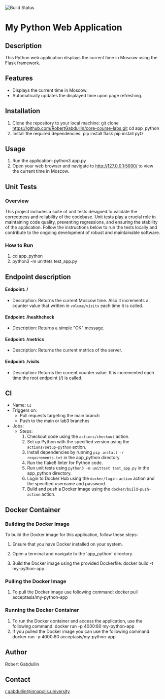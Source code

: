 ![Build Status](https://github.com/RobertGabdullin/core-course-labs/workflows/CI/badge.svg)
# My Python Web Application

## Description
This Python web application displays the current time in Moscow using the Flask framework.

## Features
- Displays the current time in Moscow.
- Automatically updates the displayed time upon page refreshing.

## Installation
1. Clone the repository to your local machine:
   git clone https://github.com/RobertGabdullin/core-course-labs.git
   cd app_python
2. Install the required dependencies:
   pip install flask
   pip install pytz

## Usage
1. Run the application:
   python3 app.py
2. Open your web browser and navigate to http://127.0.0.1:5000/ to view the current time in Moscow.

## Unit Tests

### Overview

This project includes a suite of unit tests designed to validate the correctness and reliability of the codebase. Unit tests play a crucial role in maintaining code quality, preventing regressions, and ensuring the stability of the application. Follow the instructions below to run the tests locally and contribute to the ongoing development of robust and maintainable software.

### How to Run

1. cd app_python
2. python3 -m unittets test_app.py

## Endpoint description

#### Endpoint: /
* Description: Returns the current Moscow time. Also it increments a counter value that written in ```volume/visits``` each time it is called.

####  Endpoint: /healthcheck
* Description: Returns a simple "OK" message.

####  Endpoint: /metrics
* Description: Returns the current metrics of the server.

####  Endpoint: /visits
* Description: Returns the current counter value. It is incremented each time the root endpoint (/) is called.


## CI 

- Name: ```CI```
- Triggers on:
  - Pull requests targeting the main branch
  - Push to the main or lab3 branches
- Jobs:
  - Steps:
      1. Checkout code using the ```actions/checkout``` action.
      2. Set up Python with the specified version using the ```actions/setup-python``` action.
      3. Install dependencies by running ```pip install -r requirements.txt``` in the app_python directory.
      7. Run the flake8 linter for Python code.
      8. Run unit tests using ```python3 -m unittest test_app.py``` in the app_python directory.
      10. Login to Docker Hub using the ```docker/login-action``` action and the specified username and password.
      11. Build and push a Docker image using the ```docker/build-push-action``` action.
  

## Docker Container

### Building the Docker Image

To build the Docker image for this application, follow these steps:

1. Ensure that you have Docker installed on your system.

2. Open a terminal and navigate to the 'app_python' directory.

3. Build the Docker image using the provided Dockerfile:
   docker build -t my-python-app .
   
### Pulling the Docker Image
1. To pull the Docker image use following command:
   docker pull acceptasis/my-python-app

### Running the Docker Container
1. To run the Docker container and access the application, use the following command:
   docker run -p 4000:80 my-python-app
2. If you pulled the Docker image you can use the following command:
   docker run -p 4000:80 acceptasis/my-python-app

## Author
Robert Gabdullin

## Contact
r.gabdullin@innopolis.university
